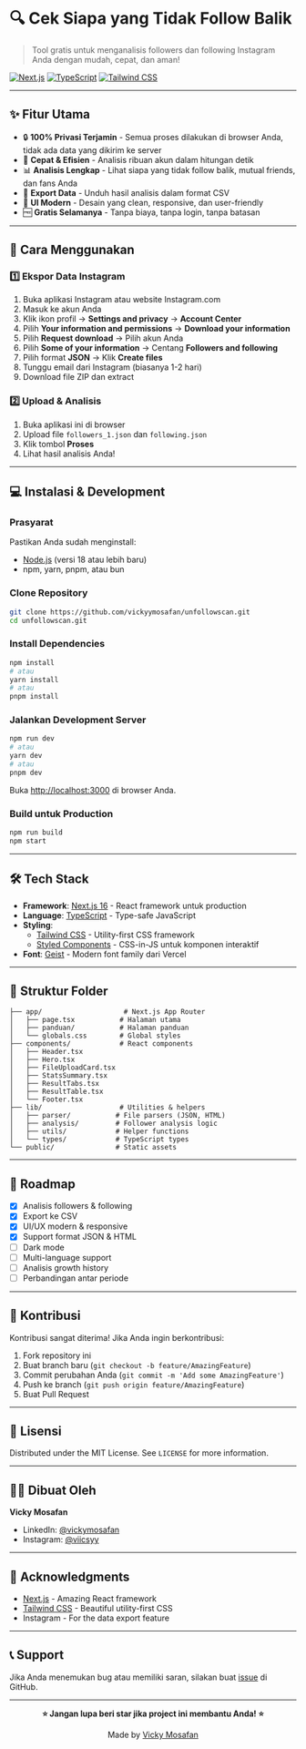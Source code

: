 # 🔍 Cek Siapa yang Tidak Follow Balik

> Tool gratis untuk menganalisis followers dan following Instagram Anda dengan mudah, cepat, dan aman!

[![Next.js](https://img.shields.io/badge/Next.js-16.0-black?style=for-the-badge&logo=next.js)](https://nextjs.org/)
[![TypeScript](https://img.shields.io/badge/TypeScript-5.0-blue?style=for-the-badge&logo=typescript)](https://www.typescriptlang.org/)
[![Tailwind CSS](https://img.shields.io/badge/Tailwind-3.4-38bdf8?style=for-the-badge&logo=tailwind-css)](https://tailwindcss.com/)

---

## ✨ Fitur Utama

- 🔒 **100% Privasi Terjamin** - Semua proses dilakukan di browser Anda, tidak ada data yang dikirim ke server
- 🚀 **Cepat & Efisien** - Analisis ribuan akun dalam hitungan detik
- 📊 **Analisis Lengkap** - Lihat siapa yang tidak follow balik, mutual friends, dan fans Anda
- 💾 **Export Data** - Unduh hasil analisis dalam format CSV
- 🎨 **UI Modern** - Desain yang clean, responsive, dan user-friendly
- 🆓 **Gratis Selamanya** - Tanpa biaya, tanpa login, tanpa batasan

---

## 🚀 Cara Menggunakan

### 1️⃣ Ekspor Data Instagram

1. Buka aplikasi Instagram atau website Instagram.com
2. Masuk ke akun Anda
3. Klik ikon profil → **Settings and privacy** → **Account Center**
4. Pilih **Your information and permissions** → **Download your information**
5. Pilih **Request download** → Pilih akun Anda
6. Pilih **Some of your information** → Centang **Followers and following**
7. Pilih format **JSON** → Klik **Create files**
8. Tunggu email dari Instagram (biasanya 1-2 hari)
9. Download file ZIP dan extract

### 2️⃣ Upload & Analisis

1. Buka aplikasi ini di browser
2. Upload file `followers_1.json` dan `following.json`
3. Klik tombol **Proses**
4. Lihat hasil analisis Anda!

---

## 💻 Instalasi & Development

### Prasyarat

Pastikan Anda sudah menginstall:
- [Node.js](https://nodejs.org/) (versi 18 atau lebih baru)
- npm, yarn, pnpm, atau bun

### Clone Repository

```bash
git clone https://github.com/vickyymosafan/unfollowscan.git
cd unfollowscan.git
```

### Install Dependencies

```bash
npm install
# atau
yarn install
# atau
pnpm install
```

### Jalankan Development Server

```bash
npm run dev
# atau
yarn dev
# atau
pnpm dev
```

Buka [http://localhost:3000](http://localhost:3000) di browser Anda.

### Build untuk Production

```bash
npm run build
npm start
```

---

## 🛠️ Tech Stack

- **Framework**: [Next.js 16](https://nextjs.org/) - React framework untuk production
- **Language**: [TypeScript](https://www.typescriptlang.org/) - Type-safe JavaScript
- **Styling**: 
  - [Tailwind CSS](https://tailwindcss.com/) - Utility-first CSS framework
  - [Styled Components](https://styled-components.com/) - CSS-in-JS untuk komponen interaktif
- **Font**: [Geist](https://vercel.com/font) - Modern font family dari Vercel

---

## 📁 Struktur Folder

```
├── app/                    # Next.js App Router
│   ├── page.tsx           # Halaman utama
│   ├── panduan/           # Halaman panduan
│   └── globals.css        # Global styles
├── components/            # React components
│   ├── Header.tsx
│   ├── Hero.tsx
│   ├── FileUploadCard.tsx
│   ├── StatsSummary.tsx
│   ├── ResultTabs.tsx
│   ├── ResultTable.tsx
│   └── Footer.tsx
├── lib/                   # Utilities & helpers
│   ├── parser/           # File parsers (JSON, HTML)
│   ├── analysis/         # Follower analysis logic
│   ├── utils/            # Helper functions
│   └── types/            # TypeScript types
└── public/               # Static assets
```

---

## 🎯 Roadmap

- [x] Analisis followers & following
- [x] Export ke CSV
- [x] UI/UX modern & responsive
- [x] Support format JSON & HTML
- [ ] Dark mode
- [ ] Multi-language support
- [ ] Analisis growth history
- [ ] Perbandingan antar periode

---

## 🤝 Kontribusi

Kontribusi sangat diterima! Jika Anda ingin berkontribusi:

1. Fork repository ini
2. Buat branch baru (`git checkout -b feature/AmazingFeature`)
3. Commit perubahan Anda (`git commit -m 'Add some AmazingFeature'`)
4. Push ke branch (`git push origin feature/AmazingFeature`)
5. Buat Pull Request

---

## 📝 Lisensi

Distributed under the MIT License. See `LICENSE` for more information.

---

## 👨‍💻 Dibuat Oleh

**Vicky Mosafan**

- LinkedIn: [@vickymosafan](https://www.linkedin.com/in/vickymosafan/)
- Instagram: [@viicsyy](https://www.instagram.com/viicsyy/)

---

## 🙏 Acknowledgments

- [Next.js](https://nextjs.org/) - Amazing React framework
- [Tailwind CSS](https://tailwindcss.com/) - Beautiful utility-first CSS
- Instagram - For the data export feature

---

## 📞 Support

Jika Anda menemukan bug atau memiliki saran, silakan buat [issue](https://github.com/vickyymosafan/unfollowscan.git/issues) di GitHub.

---

<div align="center">

**⭐ Jangan lupa beri star jika project ini membantu Anda! ⭐**

Made by [Vicky Mosafan](https://www.linkedin.com/in/vickymosafan/)

</div>
